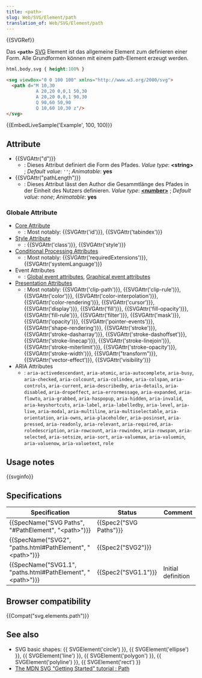 ```yaml
---
title: <path>
slug: Web/SVG/Element/path
translation_of: Web/SVG/Element/path
---
```

{{SVGRef}}

Das **`<path>`** [SVG](/de/docs/Web/SVG) Element ist das allgemeine Element zum definieren einer Form. Alle Grundformen können mit einem path-Element erzeugt werden.

```css hidden
html,body,svg { height:100% }
```

```html
<svg viewBox="0 0 100 100" xmlns="http://www.w3.org/2000/svg">
  <path d="M 10,30
           A 20,20 0,0,1 50,30
           A 20,20 0,0,1 90,30
           Q 90,60 50,90
           Q 10,60 10,30 z"/>
</svg>
```

{{EmbedLiveSample('Example', 100, 100)}}

## Attribute

- {{SVGAttr("d")}}
  - : Dieses Attribut definiert die Form des Pfades.
    _Value type_: **\<string>** ; _Default value_: `''`; _Animatable_: **yes**
- {{SVGAttr("pathLength")}}
  - : Dieses Attribut lässt den Author die Gesammtlänge des Pfades in der Einheit des Nutzers definieren.
    _Value type_: [**\<number>**](/docs/Web/SVG/Content_type#Number) ; _Default value_: _none_; _Animatable_: **yes**

### Globale Attribute

- [Core Attribute](/docs/Web/SVG/Attribute/Core)
  - : Most notably: {{SVGAttr('id')}}, {{SVGAttr('tabindex')}}
- [Style Attribute](/docs/Web/SVG/Attribute/Styling)
  - : {{SVGAttr('class')}}, {{SVGAttr('style')}}
- [Conditional Processing Attributes](/docs/Web/SVG/Attribute/Conditional_Processing)
  - : Most notably: {{SVGAttr('requiredExtensions')}}, {{SVGAttr('systemLanguage')}}
- Event Attributes
  - : [Global event attributes](/docs/Web/SVG/Attribute/Events#Global_Event_Attributes), [Graphical event attributes](/docs/Web/SVG/Attribute/Events#Graphical_Event_Attributes)
- [Presentation Attributes](/docs/Web/SVG/Attribute/Presentation)
  - : Most notably: {{SVGAttr('clip-path')}}, {{SVGAttr('clip-rule')}}, {{SVGAttr('color')}}, {{SVGAttr('color-interpolation')}}, {{SVGAttr('color-rendering')}}, {{SVGAttr('cursor')}}, {{SVGAttr('display')}}, {{SVGAttr('fill')}}, {{SVGAttr('fill-opacity')}}, {{SVGAttr('fill-rule')}}, {{SVGAttr('filter')}}, {{SVGAttr('mask')}}, {{SVGAttr('opacity')}}, {{SVGAttr('pointer-events')}}, {{SVGAttr('shape-rendering')}}, {{SVGAttr('stroke')}}, {{SVGAttr('stroke-dasharray')}}, {{SVGAttr('stroke-dashoffset')}}, {{SVGAttr('stroke-linecap')}}, {{SVGAttr('stroke-linejoin')}}, {{SVGAttr('stroke-miterlimit')}}, {{SVGAttr('stroke-opacity')}}, {{SVGAttr('stroke-width')}}, {{SVGAttr("transform")}}, {{SVGAttr('vector-effect')}}, {{SVGAttr('visibility')}}
- ARIA Attributes
  - : `aria-activedescendant`, `aria-atomic`, `aria-autocomplete`, `aria-busy`, `aria-checked`, `aria-colcount`, `aria-colindex`, `aria-colspan`, `aria-controls`, `aria-current`, `aria-describedby`, `aria-details`, `aria-disabled`, `aria-dropeffect`, `aria-errormessage`, `aria-expanded`, `aria-flowto`, `aria-grabbed`, `aria-haspopup`, `aria-hidden`, `aria-invalid`, `aria-keyshortcuts`, `aria-label`, `aria-labelledby`, `aria-level`, `aria-live`, `aria-modal`, `aria-multiline`, `aria-multiselectable`, `aria-orientation`, `aria-owns`, `aria-placeholder`, `aria-posinset`, `aria-pressed`, `aria-readonly`, `aria-relevant`, `aria-required`, `aria-roledescription`, `aria-rowcount`, `aria-rowindex`, `aria-rowspan`, `aria-selected`, `aria-setsize`, `aria-sort`, `aria-valuemax`, `aria-valuemin`, `aria-valuenow`, `aria-valuetext`, `role`

## Usage notes

{{svginfo}}

## Specifications

| Specification                                                                        | Status                       | Comment            |
| ------------------------------------------------------------------------------------ | ---------------------------- | ------------------ |
| {{SpecName("SVG Paths", "#PathElement", "&lt;path&gt;")}}         | {{Spec2("SVG Paths")}} |                    |
| {{SpecName("SVG2", "paths.html#PathElement", "&lt;path&gt;")}} | {{Spec2("SVG2")}}     |                    |
| {{SpecName("SVG1.1", "paths.html#PathElement", "&lt;path&gt;")}} | {{Spec2("SVG1.1")}}     | Initial definition |

## Browser compatibility

{{Compat("svg.elements.path")}}

## See also

- SVG basic shapes: {{ SVGElement('circle') }}, {{ SVGElement('ellipse') }}, {{ SVGElement('line') }}, {{ SVGElement('polygon') }}, {{ SVGElement('polyline') }}, {{ SVGElement('rect') }}
- [The MDN SVG "Getting Started" tutorial : Path](/de/docs/Web/SVG/Tutorial/Paths)
